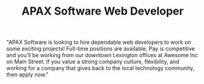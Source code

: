 ---
title: APAX Software Web Developer
email: brian@awesomeinc.org
team: APAX Software
manager: Brian
time-commitment: full-time or part-time
active: true
apply_url: https://www.indeed.com/viewjob?t=mid+level+web+application+developer&jk=fe086b531b643587&_ga=2.184624107.372775977.1521548517-547005187.1521548517
body: >
  "APAX Software is looking to hire dependable web developers to work on some exciting projects! Full-time positions are available. Pay is competitive and you'll be working from our downtown Lexington offices at Awesome Inc on Main Street. If you value a strong company culture, flexibility, and working for a company that gives back to the local technology community, then apply now."
---
